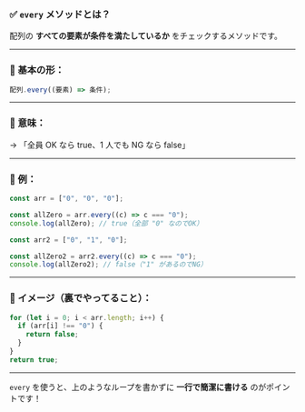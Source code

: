 ### ✅ `every` メソッドとは？

配列の **すべての要素が条件を満たしているか** をチェックするメソッドです。

---

### 📌 基本の形：

```ts
配列.every((要素) => 条件);
```

---

### 🧠 意味：

→ 「全員 OK なら true、1 人でも NG なら false」

---

### 🌟 例：

```ts
const arr = ["0", "0", "0"];

const allZero = arr.every((c) => c === "0");
console.log(allZero); // true（全部 "0" なのでOK）
```

```ts
const arr2 = ["0", "1", "0"];

const allZero2 = arr2.every((c) => c === "0");
console.log(allZero2); // false（"1" があるのでNG）
```

---

### 🔁 イメージ（裏でやってること）：

```ts
for (let i = 0; i < arr.length; i++) {
  if (arr[i] !== "0") {
    return false;
  }
}
return true;
```

---

`every` を使うと、上のようなループを書かずに **一行で簡潔に書ける** のがポイントです！
